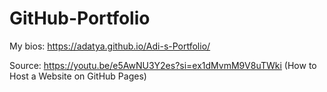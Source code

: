 # GitHub-Portfolio

My bios:  https://adatya.github.io/Adi-s-Portfolio/

Source:   https://youtu.be/e5AwNU3Y2es?si=ex1dMvmM9V8uTWki (How to Host a Website on GitHub Pages)
